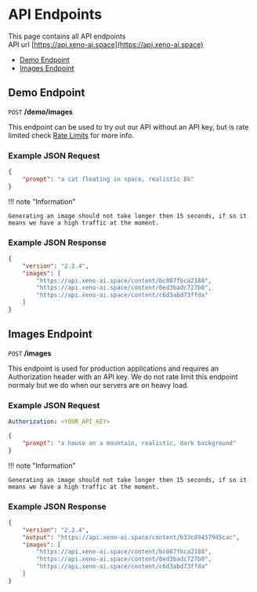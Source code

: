 # API Endpoints

This page contains all API endpoints <br />
API url [https://api.xeno-ai.space](https://api.xeno-ai.space)

- [Demo Endpoint](#demo-endpoint)
- [Images Endpoint](#images-endpoint)

## Demo Endpoint 

`POST` **/demo/images** 

This endpoint can be used to try out our API without an API key,
but is rate limited check [Rate Limits](/rate_limits) for more info.

### Example JSON Request

```json
{
    "prompt": "a cat floating in space, realistic 8k"
}
```

!!! note "Information"

    Generating an image should not take longer then 15 seconds, if so it means we have a high traffic at the moment.

### Example JSON Response

```json
{
    "version": "2.2.4",
    "images": [
        "https://api.xeno-ai.space/content/bc087fbca2188",
        "https://api.xeno-ai.space/content/0ed3badc727b0",
        "https://api.xeno-ai.space/content/c6d3abd73ffda"
    ]
}
```

## Images Endpoint 

`POST` **/images** 

This endpoint is used for production applications and requires an Authorization header with an API key.
We do not rate limit this endpoint normaly but we do when our servers are on heavy load.

### Example JSON Request

```yaml
Authorization: <YOUR_API_KEY>
```

```json
{
    "prompt": "a house on a mountain, realistic, dark background"
}
```

!!! note "Information"

    Generating an image should not take longer then 15 seconds, if so it means we have a high traffic at the moment.

### Example JSON Response

```json
{
    "version": "2.2.4",
    "output": "https://api.xeno-ai.space/content/b33c89457945cac",
    "images": [
        "https://api.xeno-ai.space/content/bc087fbca2188",
        "https://api.xeno-ai.space/content/0ed3badc727b0",
        "https://api.xeno-ai.space/content/c6d3abd73ffda"
    ]
}
```



